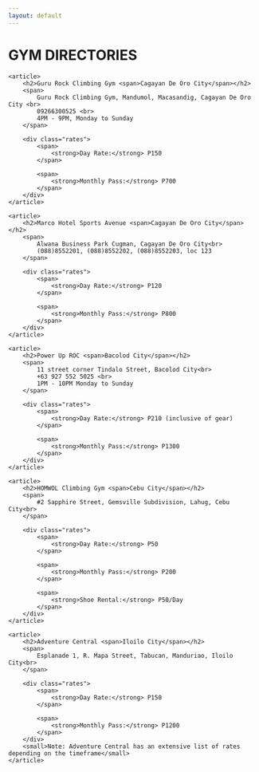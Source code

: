 ```yaml
---
layout: default
---
```


<div class="directory fixed-width-container">
	<h1 class="section-heading">GYM DIRECTORIES</h1>

	<article>
		<h2>Guru Rock Climbing Gym <span>Cagayan De Oro City</span></h2>
		<span>
			Guru Rock Climbing Gym, Mandumol, Macasandig, Cagayan De Oro City <br>
			09266300525 <br>
			4PM - 9PM, Monday to Sunday
		</span>

		<div class="rates">
			<span>
				<strong>Day Rate:</strong> P150
			</span>

			<span>
				<strong>Monthly Pass:</strong> P700
			</span>
		</div>
	</article>

	<article>
		<h2>Marco Hotel Sports Avenue <span>Cagayan De Oro City</span></h2>
		<span>
			Alwana Business Park Cugman, Cagayan De Oro City<br>
			(088)8552201, (088)8552202, (088)8552203, loc 123
		</span>

		<div class="rates">
			<span>
				<strong>Day Rate:</strong> P120
			</span>

			<span>
				<strong>Monthly Pass:</strong> P800
			</span>
		</div>
	</article>

	<article>
		<h2>Power Up ROC <span>Bacolod City</span></h2>
		<span>
			11 street corner Tindalo Street, Bacolod City<br>
			+63 927 552 5025 <br>
			1PM - 10PM Monday to Sunday
		</span>

		<div class="rates">
			<span>
				<strong>Day Rate:</strong> P210 (inclusive of gear)
			</span>

			<span>
				<strong>Monthly Pass:</strong> P1300
			</span>
		</div>
	</article>

	<article>
		<h2>HOMWOL Climbing Gym <span>Cebu City</span></h2>
		<span>
			#2 Sapphire Street, Gemsville Subdivision, Lahug, Cebu City<br>
		</span>

		<div class="rates">
			<span>
				<strong>Day Rate:</strong> P50
			</span>

			<span>
				<strong>Monthly Pass:</strong> P200
			</span>

			<span>
				<strong>Shoe Rental:</strong> P50/Day
			</span>
		</div>
	</article>

	<article>
		<h2>Adventure Central <span>Iloilo City</span></h2>
		<span>
			Esplanade 1, R. Mapa Street, Tabucan, Manduriao, Iloilo City<br>
		</span>

		<div class="rates">
			<span>
				<strong>Day Rate:</strong> P150
			</span>

			<span>
				<strong>Monthly Pass:</strong> P1200
			</span>
		</div>
		<small>Note: Adventure Central has an extensive list of rates depending on the timeframe</small>
	</article>
</div>